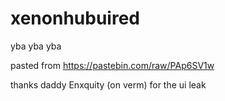 # xenonhubuired
yba yba yba

pasted from https://pastebin.com/raw/PAp6SV1w

thanks daddy Enxquity (on verm) for the ui leak
